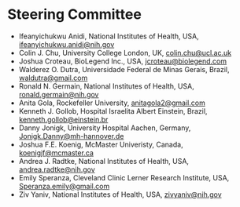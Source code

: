 # Steering Committee

* Ifeanyichukwu Anidi, National Institutes of Health, USA, [ifeanyichukwu.anidi@nih.gov](mailto:ifeanyichukwu.anidi@nih.gov)
* Colin J. Chu, University College London, UK, [colin.chu@ucl.ac.uk](mailto:colin.chu@ucl.ac.uk)
* Joshua Croteau, BioLegend Inc., USA, [jcroteau@biolegend.com](mailto:jcroteau@biolegend.com)	
* Walderez O. Dutra, Universidade Federal de Minas Gerais, Brazil, [waldutra@gmail.com](mailto:waldutra@gmail.com)
* Ronald N. Germain, National Institutes of Health, USA, [ronald.germain@nih.gov](mailto:ronald.germain@nih.gov)
* Anita	Gola, Rockefeller University, [anitagola2@gmail.com](mailto:anitagola2@gmail.com)
* Kenneth J. Gollob, Hospital Israelita Albert Einstein, Brazil, [kenneth.gollob@einstein.br](mailto:kenneth.gollob@einstein.br)
* Danny	Jonigk, University Hospital Aachen, Germany, [Jonigk.Danny@mh-hannover.de](mailto:Jonigk.Danny@mh-hannover.de)
* Joshua F.E. Koenig, McMaster Univeristy, Canada, [koenigjf@mcmaster.ca](mailto:koenigjf@mcmaster.ca)
* Andrea J. Radtke, National Institutes of Health, USA,	[andrea.radtke@nih.gov](mailto:andrea.radtke@nih.gov)
* Emily	Speranza, Cleveland Clinic Lerner Research Institute, USA, [Speranza.emily@gmail.com](mailto:Speranza.emily@gmail.com)
* Ziv Yaniv, National Institutes of Health, USA, [zivyaniv@nih.gov](mailto:zivyaniv@nih.gov)
